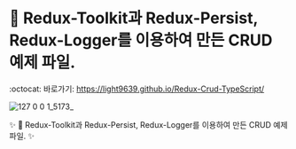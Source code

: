 # 🔐 Redux-Toolkit과 Redux-Persist, Redux-Logger를 이용하여 만든 CRUD 예제 파일.
:octocat: 바로가기: https://light9639.github.io/Redux-Crud-TypeScript/

![127 0 0 1_5173_](https://user-images.githubusercontent.com/95972251/232992525-a417ba69-b906-42f1-b976-f00cfc99c304.png)

:sparkles: 🔐 Redux-Toolkit과 Redux-Persist, Redux-Logger를 이용하여 만든 CRUD 예제 파일. :sparkles:
